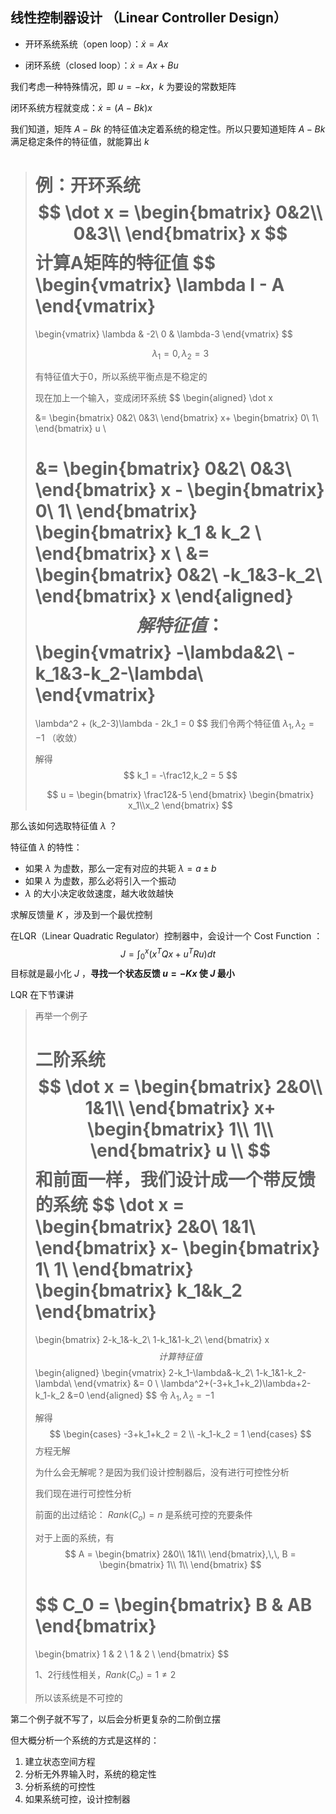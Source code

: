 ## 线性控制器设计 （Linear Controller Design）

- 开环系统系统（open loop）：$\dot x = Ax$ 

- 闭环系统（closed loop）：$\dot x = Ax+Bu$ 

我们考虑一种特殊情况，即 $u = -kx$，$k$ 为要设的常数矩阵

闭环系统方程就变成：$\dot x = (A-Bk)x$ 

我们知道，矩阵 $A-Bk$ 的特征值决定着系统的稳定性。所以只要知道矩阵 $A-Bk$ 满足稳定条件的特征值，就能算出 $k$ 

>
>
>例：开环系统
>$$
>\dot x = 
>\begin{bmatrix}
>0&2\\
>0&3\\
>\end{bmatrix}
>x
>$$
>计算A矩阵的特征值
>$$
>\begin{vmatrix}
>\lambda I - A
>\end{vmatrix}
>=
>\begin{vmatrix}
>\lambda & -2\\
>0 & \lambda-3
>\end{vmatrix}
>$$
>
>$$
>\lambda_1 = 0,\lambda_2 = 3
>$$
>
>有特征值大于0，所以系统平衡点是不稳定的
>
>现在加上一个输入，变成闭环系统
>$$
>\begin{aligned}
>\dot x 
>
>&= 
>\begin{bmatrix}
>0&2\\
>0&3\\
>\end{bmatrix}
>x+
>\begin{bmatrix}
>0\\
>1\\
>\end{bmatrix}
>u \\
>
>&= 
>\begin{bmatrix}
>0&2\\
>0&3\\
>\end{bmatrix}
>x -
>\begin{bmatrix}
>0\\
>1\\
>\end{bmatrix}
>\begin{bmatrix}
>k_1 & k_2 \\
>\end{bmatrix}
>x \\
>&= 
>\begin{bmatrix}
>0&2\\
>-k_1&3-k_2\\
>\end{bmatrix}
>x
>\end{aligned}
>$$
>解特征值：
>$$
>\begin{vmatrix}
>-\lambda&2\\
>-k_1&3-k_2-\lambda\\
>\end{vmatrix}
> = 
> \lambda^2 + (k_2-3)\lambda - 2k_1 = 0
>$$
>我们令两个特征值 $\lambda_1,\lambda_2 = -1$ （收敛）
>
>解得
>$$
>k_1 = -\frac12,k_2 = 5
>$$
>
>$$
>u =
>\begin{bmatrix}
>\frac12&-5
>\end{bmatrix}
>\begin{bmatrix}
>x_1\\x_2
>\end{bmatrix}
>$$

那么该如何选取特征值 $\lambda$ ？

特征值 $\lambda$ 的特性：

- 如果  $\lambda$ 为虚数，那么一定有对应的共轭 $\lambda = a \pm b$ 
- 如果  $\lambda$ 为虚数，那么必将引入一个振动
- $\lambda$ 的大小决定收敛速度，越大收敛越快

求解反馈量 $K$ ，涉及到一个最优控制

在LQR（Linear Quadratic Regulator）控制器中，会设计一个 Cost Function ：
$$
J = \int_0^x(x^TQx + u^TRu)dt
$$
目标就是最小化 $J$ ，**寻找一个状态反馈 $u=-Kx$ 使 $J$ 最小** 

LQR 在下节课讲

>
>
>再举一个例子
>
>二阶系统
>$$
>\dot x = 
>\begin{bmatrix}
>2&0\\
>1&1\\
>\end{bmatrix}
>x+
>\begin{bmatrix}
>1\\
>1\\
>\end{bmatrix}
>u \\
>$$
>和前面一样，我们设计成一个带反馈的系统
>$$
>\dot x = 
>\begin{bmatrix}
>2&0\\
>1&1\\
>\end{bmatrix}
>x-
>\begin{bmatrix}
>1\\
>1\\
>\end{bmatrix}
>\begin{bmatrix}
>k_1&k_2
>\end{bmatrix}
>= 
>\begin{bmatrix}
>2-k_1&-k_2\\
>1-k_1&1-k_2\\
>\end{bmatrix}
>x
>$$
>计算特征值
>$$
>\begin{aligned}
>\begin{vmatrix}
>2-k_1-\lambda&-k_2\\
>1-k_1&1-k_2-\lambda\\
>\end{vmatrix}
> &= 0 \\
> \lambda^2+(-3+k_1+k_2)\lambda+2-k_1-k_2
> &=0
>\end{aligned}
>$$
>令 $\lambda_1,\lambda_2 = -1$ 
>
>解得
>$$
>\begin{cases}
>   -3+k_1+k_2 = 2 \\
>   -k_1-k_2 = 1
>\end{cases}
>$$
>方程无解
>
>为什么会无解呢？是因为我们设计控制器后，没有进行可控性分析
>
>我们现在进行可控性分析
>
>前面的出过结论： $Rank(C_o) = n$ 是系统可控的充要条件
>
>对于上面的系统，有
>$$
>A = \begin{bmatrix}
>2&0\\
>1&1\\
>\end{bmatrix},\,\,
>B = \begin{bmatrix}
>1\\
>1\\
>\end{bmatrix}
>$$
>
>$$
>C_0 =
>\begin{bmatrix}
>B & AB
>\end{bmatrix}
>=
>\begin{bmatrix}
>1 & 2 \\
>1 & 2 \\
>\end{bmatrix}
>$$
>
>1、2行线性相关，$Rank(C_o) = 1 \neq 2$ 
>
>所以该系统是不可控的

第二个例子就不写了，以后会分析更复杂的二阶倒立摆

但大概分析一个系统的方式是这样的：

1. 建立状态空间方程
2. 分析无外界输入时，系统的稳定性
3. 分析系统的可控性
4. 如果系统可控，设计控制器

